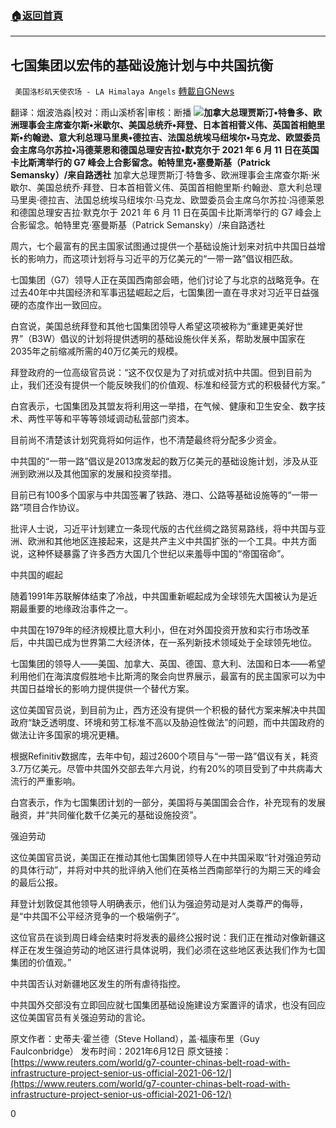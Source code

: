 ###  [:house:返回首頁](https://github.com/ourhimalayas/txt)
---

## 七国集团以宏伟的基础设施计划与中共国抗衡
` 美国洛杉矶天使农场 - LA Himalaya Angels` [轉載自GNews](https://gnews.org/zh-hans/1317352/)

翻译：烟波浩淼|校对：雨山溪桥客|审核：断播
![]()![](https://gnews-media-offload.s3.amazonaws.com/wp-content/uploads/2021/06/12110549/THB5MDBN6NOHRLVNM2WEEGZKTM.jpg)**加拿大总理贾斯汀•特鲁多、欧洲理事会主席查尔斯•米歇尔、美国总统乔•拜登、日本首相菅义伟、英国首相鲍里斯•约翰逊、意大利总理马里奥•德拉吉、法国总统埃马纽埃尔•马克龙、欧盟委员会主席乌尔苏拉•冯德莱恩和德国总理安吉拉•默克尔于 2021 年 6 月 11 日在英国卡比斯湾举行的 G7 峰会上合影留念。帕特里克•塞曼斯基（Patrick Semansky）/来自路透社**
加拿大总理贾斯汀·特鲁多、欧洲理事会主席查尔斯·米歇尔、美国总统乔·拜登、日本首相菅义伟、英国首相鲍里斯·约翰逊、意大利总理马里奥·德拉吉、法国总统埃马纽埃尔·马克龙、欧盟委员会主席乌尔苏拉·冯德莱恩和德国总理安吉拉·默克尔于 2021 年 6 月 11 日在英国卡比斯湾举行的 G7 峰会上合影留念。帕特里克·塞曼斯基（Patrick Semansky）/来自路透社

周六，七个最富有的民主国家试图通过提供一个基础设施计划来对抗中共国日益增长的影响力，而这项计划将与习近平的万亿美元的“一带一路”倡议相匹敌。

七国集团（G7）领导人正在英国西南部会晤，他们讨论了与北京的战略竞争。在过去40年中共国经济和军事迅猛崛起之后，七国集团一直在寻求对习近平日益强硬的态度作出一致回应。

白宫说，美国总统拜登和其他七国集团领导人希望这项被称为“重建更美好世界”（B3W）倡议的计划将提供透明的基础设施伙伴关系，帮助发展中国家在2035年之前缩减所需的40万亿美元的规模。

拜登政府的一位高级官员说：“这不仅仅是为了对抗或对抗中共国。但到目前为止，我们还没有提供一个能反映我们的价值观、标准和经营方式的积极替代方案。”

白宫表示，七国集团及其盟友将利用这一举措，在气候、健康和卫生安全、数字技术、两性平等和平等等领域调动私营部门资本。

目前尚不清楚该计划究竟将如何运作，也不清楚最终将分配多少资金。

中共国的“一带一路”倡议是2013席发起的数万亿美元的基础设施计划，涉及从亚洲到欧洲以及其他国家的发展和投资举措。

目前已有100多个国家与中共国签署了铁路、港口、公路等基础设施等的“一带一路”项目合作协议。

批评人士说，习近平计划建立一条现代版的古代丝绸之路贸易路线，将中共国与亚洲、欧洲和其他地区连接起来，这是共产主义中共国扩张的一个工具。中共方面说，这种怀疑暴露了许多西方大国几个世纪以来羞辱中国的“帝国宿命”。

中共国的崛起

随着1991年苏联解体结束了冷战，中共国重新崛起成为全球领先大国被认为是近期最重要的地缘政治事件之一。

中共国在1979年的经济规模比意大利小，但在对外国投资开放和实行市场改革后，中共国已成为世界第二大经济体，在一系列新技术领域处于全球领先地位。

七国集团的领导人——美国、加拿大、英国、德国、意大利、法国和日本——希望利用他们在海滨度假胜地卡比斯湾的聚会向世界展示，最富有的民主国家可以为中共国日益增长的影响力提供提供一个替代方案。

这位美国官员说，到目前为止，西方还没有提供一个积极的替代方案来解决中共国政府“缺乏透明度、环境和劳工标准不高以及胁迫性做法”的问题，而中共国政府的做法让许多国家的境况更糟。

根据Refinitiv数据库，去年中旬，超过2600个项目与“一带一路”倡议有关，耗资3.7万亿美元。尽管中共国外交部去年六月说，约有20%的项目受到了中共病毒大流行的严重影响。

白宫表示，作为七国集团计划的一部分，美国将与美国国会合作，补充现有的发展融资，并“共同催化数千亿美元的基础设施投资”。

强迫劳动

这位美国官员说，美国正在推动其他七国集团领导人在中共国采取“针对强迫劳动的具体行动”，并将对中共的批评纳入他们在英格兰西南部举行的为期三天的峰会的最后公报。

拜登计划敦促其他领导人明确表示，他们认为强迫劳动是对人类尊严的侮辱，是“中共国不公平经济竞争的一个极端例子”。

这位官员在谈到周日峰会结束时将发表的最终公报时说：我们正在推动对像新疆这样正在发生强迫劳动的地区进行具体说明，我们必须在这些地区表达我们作为七国集团的价值观。”

中共国否认对新疆地区发生的所有虐待指控。

中共国外交部没有立即回应就七国集团基础设施建设方案置评的请求，也没有回应这位美国官员有关强迫劳动的言论。

原文作者：史蒂夫·霍兰德（Steve Holland），盖·福康布里（Guy Faulconbridge）
发布时间：2021年6月12日
原文链接：[https://www.reuters.com/world/g7-counter-chinas-belt-road-with-infrastructure-project-senior-us-official-2021-06-12/](https://www.reuters.com/world/g7-counter-chinas-belt-road-with-infrastructure-project-senior-us-official-2021-06-12/)

0

